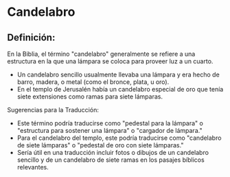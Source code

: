 # Candelabro

## Definición: 

En la Biblia, el término "candelabro" generalmente se refiere a una estructura en la que una lámpara se coloca para proveer luz a un cuarto.

* Un candelabro sencillo usualmente llevaba una lámpara y era hecho de barro, madera, o metal (como el bronce, plata, u oro).
* En el templo de Jerusalén había un candelabro especial de oro que tenía siete extensiones como ramas para siete lámparas.

Sugerencias para la Traducción:

* Este término podría traducirse como "pedestal para la lámpara" o "estructura para sostener una lámpara" o  "cargador de lámpara."
* Para el candelabro del templo, este podría traducirse como "candelabro de siete lámparas" o  "pedestal de oro con siete lámparas."
* Sería útil en una traducción incluir fotos o dibujos de un candelabro sencillo y de un candelabro de siete ramas en los pasajes bíblicos relevantes.

